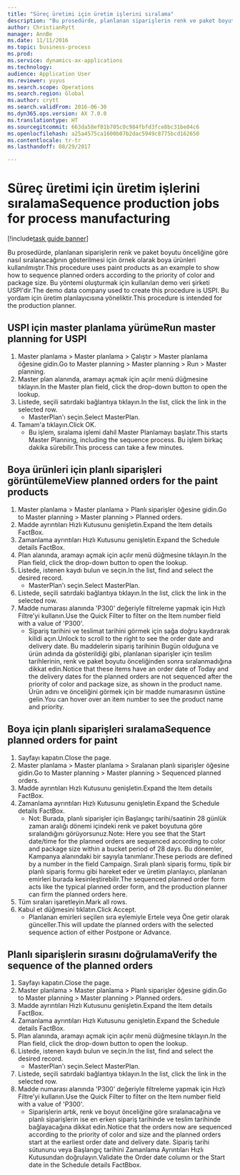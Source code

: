 ```yaml
--- 
title: "Süreç üretimi için üretim işlerini sıralama"
description: "Bu prosedürde, planlanan siparişlerin renk ve paket boyutu önceliğine göre nasıl sıralanacağının gösterilmesi için örnek olarak boya ürünleri kullanılmıştır."
author: ChristianRytt
manager: AnnBe
ms.date: 11/11/2016
ms.topic: business-process
ms.prod: 
ms.service: dynamics-ax-applications
ms.technology: 
audience: Application User
ms.reviewer: yuyus
ms.search.scope: Operations
ms.search.region: Global
ms.author: crytt
ms.search.validFrom: 2016-06-30
ms.dyn365.ops.version: AX 7.0.0
ms.translationtype: HT
ms.sourcegitcommit: 663da58ef01b705c0c984fbfd3fce8bc31be04c6
ms.openlocfilehash: a25a4575ca1600b07b2dac5949c8775bcd162650
ms.contentlocale: tr-tr
ms.lasthandoff: 08/29/2017

---
```

# <a name="sequence-production-jobs-for-process-manufacturing"></a><span data-ttu-id="84d38-103">Süreç üretimi için üretim işlerini sıralama</span><span class="sxs-lookup"><span data-stu-id="84d38-103">Sequence production jobs for process manufacturing</span></span>

[!include[task guide banner](../../includes/task-guide-banner.md)]

<span data-ttu-id="84d38-104">Bu prosedürde, planlanan siparişlerin renk ve paket boyutu önceliğine göre nasıl sıralanacağının gösterilmesi için örnek olarak boya ürünleri kullanılmıştır.</span><span class="sxs-lookup"><span data-stu-id="84d38-104">This procedure uses paint products as an example to show how to sequence planned orders according to the priority of color and package size.</span></span> <span data-ttu-id="84d38-105">Bu yöntemi oluşturmak için kullanılan demo veri şirketi USPI'dir.</span><span class="sxs-lookup"><span data-stu-id="84d38-105">The demo data company used to create this procedure is USPI.</span></span> <span data-ttu-id="84d38-106">Bu yordam için üretim planlayıcısına yöneliktir.</span><span class="sxs-lookup"><span data-stu-id="84d38-106">This procedure is intended for the production planner.</span></span>


## <a name="run-master-planning-for-uspi"></a><span data-ttu-id="84d38-107">USPI için master planlama yürüme</span><span class="sxs-lookup"><span data-stu-id="84d38-107">Run master planning for USPI</span></span>
1. <span data-ttu-id="84d38-108">Master planlama > Master planlama > Çalıştır > Master planlama öğesine gidin.</span><span class="sxs-lookup"><span data-stu-id="84d38-108">Go to Master planning > Master planning > Run > Master planning.</span></span>
2. <span data-ttu-id="84d38-109">Master plan alanında, aramayı açmak için açılır menü düğmesine tıklayın.</span><span class="sxs-lookup"><span data-stu-id="84d38-109">In the Master plan field, click the drop-down button to open the lookup.</span></span>
3. <span data-ttu-id="84d38-110">Listede, seçili satırdaki bağlantıya tıklayın.</span><span class="sxs-lookup"><span data-stu-id="84d38-110">In the list, click the link in the selected row.</span></span>
    * <span data-ttu-id="84d38-111">MasterPlan'ı seçin.</span><span class="sxs-lookup"><span data-stu-id="84d38-111">Select MasterPlan.</span></span>  
4. <span data-ttu-id="84d38-112">Tamam'a tıklayın.</span><span class="sxs-lookup"><span data-stu-id="84d38-112">Click OK.</span></span>
    * <span data-ttu-id="84d38-113">Bu işlem, sıralama işlemi dahil Master Planlamayı başlatır.</span><span class="sxs-lookup"><span data-stu-id="84d38-113">This starts Master Planning, including the sequence process.</span></span> <span data-ttu-id="84d38-114">Bu işlem birkaç dakika sürebilir.</span><span class="sxs-lookup"><span data-stu-id="84d38-114">This process can take a few minutes.</span></span>  

## <a name="view-planned-orders-for-the-paint-products"></a><span data-ttu-id="84d38-115">Boya ürünleri için planlı siparişleri görüntüleme</span><span class="sxs-lookup"><span data-stu-id="84d38-115">View planned orders for the paint products</span></span>
1. <span data-ttu-id="84d38-116">Master planlama > Master planlama > Planlı siparişler öğesine gidin.</span><span class="sxs-lookup"><span data-stu-id="84d38-116">Go to Master planning > Master planning > Planned orders.</span></span>
2. <span data-ttu-id="84d38-117">Madde ayrıntıları Hızlı Kutusunu genişletin.</span><span class="sxs-lookup"><span data-stu-id="84d38-117">Expand the Item details FactBox.</span></span>
3. <span data-ttu-id="84d38-118">Zamanlama ayrıntıları Hızlı Kutusunu genişletin.</span><span class="sxs-lookup"><span data-stu-id="84d38-118">Expand the Schedule details FactBox.</span></span>
4. <span data-ttu-id="84d38-119">Plan alanında, aramayı açmak için açılır menü düğmesine tıklayın.</span><span class="sxs-lookup"><span data-stu-id="84d38-119">In the Plan field, click the drop-down button to open the lookup.</span></span>
5. <span data-ttu-id="84d38-120">Listede, istenen kaydı bulun ve seçin.</span><span class="sxs-lookup"><span data-stu-id="84d38-120">In the list, find and select the desired record.</span></span>
    * <span data-ttu-id="84d38-121">MasterPlan'ı seçin.</span><span class="sxs-lookup"><span data-stu-id="84d38-121">Select MasterPlan.</span></span>  
6. <span data-ttu-id="84d38-122">Listede, seçili satırdaki bağlantıya tıklayın.</span><span class="sxs-lookup"><span data-stu-id="84d38-122">In the list, click the link in the selected row.</span></span>
7. <span data-ttu-id="84d38-123">Madde numarası alanında 'P300' değeriyle filtreleme yapmak için Hızlı Filtre'yi kullanın.</span><span class="sxs-lookup"><span data-stu-id="84d38-123">Use the Quick Filter to filter on the Item number field with a value of 'P300'.</span></span>
    * <span data-ttu-id="84d38-124">Sipariş tarihini ve teslimat tarihini görmek için sağa doğru kaydırarak kilidi açın.</span><span class="sxs-lookup"><span data-stu-id="84d38-124">Unlock to scroll to the right to see the order date and delivery date.</span></span> <span data-ttu-id="84d38-125">Bu maddelerin sipariş tarihinin Bugün olduğuna ve ürün adında da gösterildiği gibi, planlanan siparişler için teslim tarihlerinin, renk ve paket boyutu önceliğinden sonra sıralanmadığına dikkat edin.</span><span class="sxs-lookup"><span data-stu-id="84d38-125">Notice that these items have an order date of Today and the delivery dates for the planned orders are not sequenced after the priority of color and package size, as shown in the product name.</span></span> <span data-ttu-id="84d38-126">Ürün adını ve önceliğini görmek için bir madde numarasının üstüne gelin.</span><span class="sxs-lookup"><span data-stu-id="84d38-126">You can hover over an item number to see the product name and priority.</span></span>  

## <a name="sequence-planned-orders-for-paint"></a><span data-ttu-id="84d38-127">Boya için planlı siparişleri sıralama</span><span class="sxs-lookup"><span data-stu-id="84d38-127">Sequence planned orders for paint</span></span>
1. <span data-ttu-id="84d38-128">Sayfayı kapatın.</span><span class="sxs-lookup"><span data-stu-id="84d38-128">Close the page.</span></span>
2. <span data-ttu-id="84d38-129">Master planlama > Master planlama > Sıralanan planlı siparişler öğesine gidin.</span><span class="sxs-lookup"><span data-stu-id="84d38-129">Go to Master planning > Master planning > Sequenced planned orders.</span></span>
3. <span data-ttu-id="84d38-130">Madde ayrıntıları Hızlı Kutusunu genişletin.</span><span class="sxs-lookup"><span data-stu-id="84d38-130">Expand the Item details FactBox.</span></span>
4. <span data-ttu-id="84d38-131">Zamanlama ayrıntıları Hızlı Kutusunu genişletin.</span><span class="sxs-lookup"><span data-stu-id="84d38-131">Expand the Schedule details FactBox.</span></span>
    * <span data-ttu-id="84d38-132">Not: Burada, planlı siparişler için Başlangıç tarihi/saatinin 28 günlük zaman aralığı dönemi içindeki renk ve paket boyutuna göre sıralandığını görüyorsunuz.</span><span class="sxs-lookup"><span data-stu-id="84d38-132">Note: Here you see that the Start date/time for the planned orders are sequenced according to color and package size within a bucket period of 28 days.</span></span> <span data-ttu-id="84d38-133">Bu dönemler, Kampanya alanındaki bir sayıyla tanımlanır.</span><span class="sxs-lookup"><span data-stu-id="84d38-133">These periods are defined by a number in the field Campaign.</span></span> <span data-ttu-id="84d38-134">Sıralı planlı sipariş formu, tipik bir planlı sipariş formu gibi hareket eder ve üretim planlayıcı, planlanan emirleri burada kesinleştirebilir.</span><span class="sxs-lookup"><span data-stu-id="84d38-134">The sequenced planned order form acts like the typical planned order form, and the production planner can firm the planned orders here.</span></span>  
5. <span data-ttu-id="84d38-135">Tüm sıraları işaretleyin.</span><span class="sxs-lookup"><span data-stu-id="84d38-135">Mark all rows.</span></span>
6. <span data-ttu-id="84d38-136">Kabul et düğmesini tıklatın.</span><span class="sxs-lookup"><span data-stu-id="84d38-136">Click Accept.</span></span>
    * <span data-ttu-id="84d38-137">Planlanan emirleri seçilen sıra eylemiyle Ertele veya Öne getir olarak günceller.</span><span class="sxs-lookup"><span data-stu-id="84d38-137">This will update the planned orders with the selected sequence action of either Postpone or Advance.</span></span>  

## <a name="verify-the-sequence-of-the-planned-orders"></a><span data-ttu-id="84d38-138">Planlı siparişlerin sırasını doğrulama</span><span class="sxs-lookup"><span data-stu-id="84d38-138">Verify the sequence of the planned orders</span></span>
1. <span data-ttu-id="84d38-139">Sayfayı kapatın.</span><span class="sxs-lookup"><span data-stu-id="84d38-139">Close the page.</span></span>
2. <span data-ttu-id="84d38-140">Master planlama > Master planlama > Planlı siparişler öğesine gidin.</span><span class="sxs-lookup"><span data-stu-id="84d38-140">Go to Master planning > Master planning > Planned orders.</span></span>
3. <span data-ttu-id="84d38-141">Madde ayrıntıları Hızlı Kutusunu genişletin.</span><span class="sxs-lookup"><span data-stu-id="84d38-141">Expand the Item details FactBox.</span></span>
4. <span data-ttu-id="84d38-142">Zamanlama ayrıntıları Hızlı Kutusunu genişletin.</span><span class="sxs-lookup"><span data-stu-id="84d38-142">Expand the Schedule details FactBox.</span></span>
5. <span data-ttu-id="84d38-143">Plan alanında, aramayı açmak için açılır menü düğmesine tıklayın.</span><span class="sxs-lookup"><span data-stu-id="84d38-143">In the Plan field, click the drop-down button to open the lookup.</span></span>
6. <span data-ttu-id="84d38-144">Listede, istenen kaydı bulun ve seçin.</span><span class="sxs-lookup"><span data-stu-id="84d38-144">In the list, find and select the desired record.</span></span>
    * <span data-ttu-id="84d38-145">MasterPlan'ı seçin.</span><span class="sxs-lookup"><span data-stu-id="84d38-145">Select MasterPlan.</span></span>  
7. <span data-ttu-id="84d38-146">Listede, seçili satırdaki bağlantıya tıklayın.</span><span class="sxs-lookup"><span data-stu-id="84d38-146">In the list, click the link in the selected row.</span></span>
8. <span data-ttu-id="84d38-147">Madde numarası alanında 'P300' değeriyle filtreleme yapmak için Hızlı Filtre'yi kullanın.</span><span class="sxs-lookup"><span data-stu-id="84d38-147">Use the Quick Filter to filter on the Item number field with a value of 'P300'.</span></span>
    * <span data-ttu-id="84d38-148">Siparişlerin artık, renk ve boyut önceliğine göre sıralanacağına ve planlı siparişlerin ise en erken sipariş tarihinde ve teslim tarihinde bağlayacağına dikkat edin.</span><span class="sxs-lookup"><span data-stu-id="84d38-148">Notice that the orders now are sequenced according to the priority of color and size and the planned orders start at the earliest order date and delivery date.</span></span> <span data-ttu-id="84d38-149">Sipariş tarihi sütununu veya Başlangıç tarihini Zamanlama Ayrıntıları Hızlı Kutusundan doğrulayın.</span><span class="sxs-lookup"><span data-stu-id="84d38-149">Validate the Order date column or the Start date in the Schedule details FactBbox.</span></span>  


